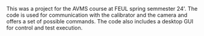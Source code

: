 This was a project for the AVMS course at FEUL spring semmester 24'.
The code is used for communication with the calibrator and the camera and offers a set of possible commands.
The code also includes a desktop GUI for control and test execution.